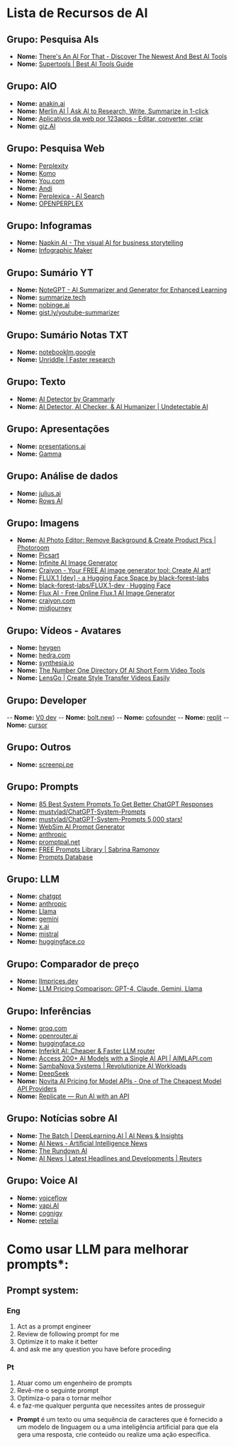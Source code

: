 # Lista de Recursos de AI

## Grupo: Pesquisa AIs
- **Nome:** [There's An AI For That - Discover The Newest And Best AI Tools](https://free.theresanaiforthat.com/)
- **Nome:** [Supertools | Best AI Tools Guide](https://supertools.therundown.ai/)

## Grupo: AIO
- **Nome:** [anakin.ai](https://anakin.ai/)
- **Nome:** [Merlin AI | Ask AI to Research, Write, Summarize in 1-click](https://www.getmerlin.in/)
- **Nome:** [Aplicativos da web por 123apps - Editar, converter, criar](https://123apps.com/pt/)
- **Nome:** [giz.AI](https://www.giz.ai)

## Grupo: Pesquisa Web
- **Nome:** [Perplexity](https://www.perplexity.ai/)
- **Nome:** [Komo](https://komo.ai/)
- **Nome:** [You.com](https://you.com/)
- **Nome:** [Andi](https://andisearch.com/)
- **Nome:** [Perplexica - AI Search](https://perplexica.io/)
- **Nome:** [OPENPERPLEX](https://openperplex.com/)

## Grupo: Infogramas
- **Nome:** [Napkin AI - The visual AI for business storytelling](https://www.napkin.ai/)
- **Nome:** [Infographic Maker](https://piktochart.com/)

## Grupo: Sumário YT
- **Nome:** [NoteGPT - AI Summarizer and Generator for Enhanced Learning](https://notegpt.io/)
- **Nome:** [summarize.tech](https://www.summarize.tech/)
- **Nome:** [nobinge.ai](https://nobinge.ai/)
- **Nome:** [gist.ly/youtube-summarizer](https://gist.ly/youtube-summarizer)

## Grupo: Sumário Notas TXT
- **Nome:** [notebooklm.google](https://notebooklm.google/)
- **Nome:** [Unriddle | Faster research](https://www.unriddle.ai/)

## Grupo: Texto
- **Nome:** [AI Detector by Grammarly](https://www.grammarly.com/ai-detector)
- **Nome:** [AI Detector, AI Checker, & AI Humanizer | Undetectable AI](https://undetectable.ai/)

## Grupo: Apresentações
- **Nome:** [presentations.ai](https://www.presentations.ai/)
- **Nome:** [Gamma](https://gamma.app/)

## Grupo: Análise de dados
- **Nome:** [julius.ai](https://julius.ai/)
- **Nome:** [Rows AI](https://rows.com/ai)

## Grupo: Imagens
- **Nome:** [AI Photo Editor: Remove Background & Create Product Pics | Photoroom](https://www.photoroom.com/)
- **Nome:** [Picsart](https://picsart.com/)
- **Nome:** [Infinite AI Image Generator](https://websim.ai/c/iDr1gCvon4TYIfwTO)
- **Nome:** [Craiyon - Your FREE AI image generator tool: Create AI art!](https://www.craiyon.com/)
- **Nome:** [FLUX.1 [dev] - a Hugging Face Space by black-forest-labs](https://huggingface.co/spaces/black-forest-labs/FLUX.1-dev)
- **Nome:** [black-forest-labs/FLUX.1-dev · Hugging Face](https://huggingface.co/black-forest-labs/FLUX.1-dev)
- **Nome:** [Flux AI - Free Online Flux.1 AI Image Generator](https://flux1.ai/)
- **Nome:** [craiyon.com](https://www.craiyon.com/)
- **Nome:** [midjourney](https://www.midjourney.com/)

## Grupo: Vídeos - Avatares
- **Nome:** [heygen](https://www.heygen.com/)
- **Nome:** [hedra.com](https://www.hedra.com/)
- **Nome:** [synthesia.io](https://www.synthesia.io/)
- **Nome:** [The Number One Directory Of AI Short Form Video Tools](https://www.shortimize.com/ai-video-tools)
- **Nome:** [LensGo | Create Style Transfer Videos Easily](https://lensgo.ai/)

## Grupo: Developer
-- **Nome:** [V0 dev](https://v0.dev/)
-- **Nome:** [bolt.new](https://bolt.new/))
-- **Nome:** [cofounder](https://github.com/raidendotai/cofounder)
-- **Nome:** [replit](https://replit.com/)
-- **Nome:** [cursor](https://www.cursor.com/)

## Grupo: Outros
- **Nome:** [screenpi.pe](https://screenpi.pe/)

## Grupo: Prompts
- **Nome:** [85 Best System Prompts To Get Better ChatGPT Responses](https://www.greataiprompts.com/prompts/best-system-prompts-for-chatgpt/)
- **Nome:** [mustvlad/ChatGPT-System-Prompts](https://github.com/mustvlad/ChatGPT-System-Prompts)
- **Nome:** [mustvlad/ChatGPT-System-Prompts 5,000 stars!](https://github.com/mustvlad/ChatGPT-System-Prompts/tree/main)
- **Nome:** [WebSim AI Prompt Generator](https://websim.ai/c/ygZQyFODWG91Aluee)
- **Nome:** [anthropic](https://console.anthropic.com/dashboard)
- **Nome:** [promptpal.net](https://www.promptpal.net/)
- **Nome:** [FREE Prompts Library | Sabrina Ramonov](https://sabrinaramonov.notion.site/FREE-Prompts-Library-Sabrina-Ramonov-6ac894954218492d9fc9e1f7f90abc6c)
- **Nome:** [Prompts Database](https://sabrinaramonov.notion.site/7b494e2a821a451cb8ee92bf1a5d962a?v=3d895a3d9b5240939585680eda58dcb9)

## Grupo: LLM
- **Nome:** [chatgpt](https://chatgpt.com/)
- **Nome:** [anthropic](https://www.anthropic.com/)
- **Nome:** [Llama](https://www.llama.com/)
- **Nome:** [gemini](https://gemini.google.com/)
- **Nome:** [x.ai](https://x.ai/)
- **Nome:** [mistral](https://mistral.ai/)
- **Nome:** [huggingface.co](https://huggingface.co/models)

## Grupo: Comparador de preço
- **Nome:** [llmprices.dev](https://llmprices.dev/)
- **Nome:** [LLM Pricing Comparison: GPT-4, Claude, Gemini, Llama](https://anotherwrapper.com/llm-pricing)

## Grupo: Inferências
- **Nome:** [groq.com](https://groq.com/)
- **Nome:** [openrouter.ai](https://openrouter.ai/)
- **Nome:** [huggingface.co](https://huggingface.co/)
- **Nome:** [Inferkit AI: Cheaper & Faster LLM router](https://inferkit.ai/)
- **Nome:** [Access 200+ AI Models with a Single AI API | AIMLAPI.com](https://aimlapi.com/)
- **Nome:** [SambaNova Systems | Revolutionize AI Workloads](https://sambanova.ai/)
- **Nome:** [DeepSeek](https://platform.deepseek.com/sign_in)
- **Nome:** [Novita AI Pricing for Model APIs - One of The Cheapest Model API Providers](https://novita.ai/model-api/pricing)
- **Nome:** [Replicate — Run AI with an API](https://replicate.com/)

## Grupo: Notícias sobre AI
- **Nome:** [The Batch | DeepLearning.AI | AI News & Insights](https://www.deeplearning.ai/the-batch/)
- **Nome:** [AI News - Artificial Intelligence News](https://www.artificialintelligence-news.com/)
- **Nome:** [The Rundown AI](https://www.therundown.ai/)
- **Nome:** [AI News | Latest Headlines and Developments | Reuters](https://www.reuters.com/technology/artificial-intelligence/)

## Grupo: Voice AI
- **Nome:** [voiceflow](https://www.voiceflow.com/)
- **Nome:** [vapi.AI](https://vapi.ai/)
- **Nome:** [cognigy](https://www.cognigy.com/)
- **Nome:** [retellai](https://www.retellai.com/)

   

# Como usar LLM para melhorar prompts*:

## Prompt system:

### Eng

1. Act as a prompt engineer
2. Review de following prompt for me
3. Optimize it to make it better
4. and ask me any question you have before proceding

### Pt

1. Atuar como um engenheiro de prompts
2. Revê-me o seguinte prompt
3. Optimiza-o para o tornar melhor
4. e faz-me qualquer pergunta que necessites antes de prosseguir

* **Prompt** é um texto ou uma sequência de caracteres que é fornecido a um modelo de linguagem ou a uma inteligência artificial para que ela gera uma resposta, crie conteúdo ou realize uma ação específica.
   
